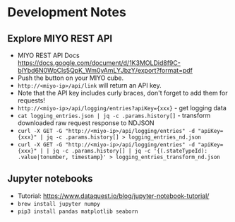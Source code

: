 # Development Notes

## Explore MIYO REST API

- MIYO REST API Docs https://docs.google.com/document/d/1K3MOLDid8f9C-blYbd6N0WpCls5QpK_Wm0yAmLYJbzY/export?format=pdf
- Push the button on your MIYO cube.
- `http://<miyo-ip>/api/link` will return an API key.
- Note that the API key includes curly braces, don't forget to add them for requests!
- `http://<miyo-ip>/api/logging/entries?apiKey={xxx}` - get logging data
- `cat logging_entries.json | jq -c .params.history[]` - transform downloaded raw request response to NDJSON
- `curl -X GET -G "http://<miyo-ip>/api/logging/entries" -d "apiKey={xxx}" | jq -c .params.history[] > logging_entries_nd.json`
- `curl -X GET -G "http://<miyo-ip>/api/logging/entries" -d "apiKey={xxx}" | | jq -c .params.history[] | jq -c '{(.stateTypeId): .value|tonumber, timestamp}' > logging_entries_transform_nd.json`

## Jupyter notebooks

- Tutorial: https://www.dataquest.io/blog/jupyter-notebook-tutorial/
- `brew install jupyter numpy `
- `pip3 install pandas matplotlib seaborn`
